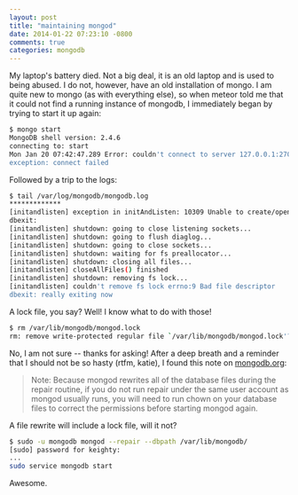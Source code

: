 ```yaml
---
layout: post
title: "maintaining mongod"
date: 2014-01-22 07:23:10 -0800
comments: true
categories: mongodb
---
```


My laptop's battery died. Not a big deal, it is an old laptop and is used to being abused. I do not, however, have an old installation of mongo. I am quite new to mongo (as with everything else), so when meteor told me that it could not find a running instance of mongodb, I immediately began by trying to start it up again<!--more-->:

```bash
$ mongo start
MongoDB shell version: 2.4.6
connecting to: start
Mon Jan 20 07:42:47.289 Error: couldn't connect to server 127.0.0.1:27017 at src/mongo/shell/mongo.js:145
exception: connect failed
```

Followed by a trip to the logs:
```bash This error has been reformatted to fit your tv.
$ tail /var/log/mongodb/mongodb.log
*************
[initandlisten] exception in initAndListen: 10309 Unable to create/open lock file: /var/lib/mongodb/mongod.lock errno:13 Permission denied Is a mongod instance already running?, terminating
dbexit:
[initandlisten] shutdown: going to close listening sockets...
[initandlisten] shutdown: going to flush diaglog...
[initandlisten] shutdown: going to close sockets...
[initandlisten] shutdown: waiting for fs preallocator...
[initandlisten] shutdown: closing all files...
[initandlisten] closeAllFiles() finished
[initandlisten] shutdown: removing fs lock...
[initandlisten] couldn't remove fs lock errno:9 Bad file descriptor
dbexit: really exiting now
```

A lock file, you say? Well! I know what to do with those!

```bash Are you sure you want to mess with this?
$ rm /var/lib/mongodb/mongod.lock
rm: remove write-protected regular file `/var/lib/mongodb/mongod.lock'? n
```

No, I am not sure -- thanks for asking! After a deep breath and a reminder that I should not be so hasty (rtfm, katie), I found this note on [mongodb.org](http://docs.mongodb.org/manual/reference/configuration-options/#repair):

>Note: Because mongod rewrites all of the database files during the repair routine, if you do not run repair under the same user account as mongod usually runs, you will need to run chown on your database files to correct the permissions before starting mongod again.

A file rewrite will include a lock file, will it not?

```bash
$ sudo -u mongodb mongod --repair --dbpath /var/lib/mongodb/
[sudo] password for keighty:
...
sudo service mongodb start

```

Awesome.